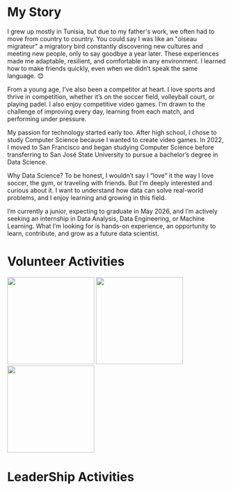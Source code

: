 # My Story

I grew up mostly in Tunisia, but due to my father's work, we often had to move from country to country. You could say I was like an "oiseau migrateur" a migratory bird constantly discovering new cultures and meeting new people, only to say goodbye a year later. These experiences made me adaptable, resilient, and comfortable in any environment. I learned how to make friends quickly, even when we didn’t speak the same language. 😊

From a young age, I’ve also been a competitor at heart. I love sports and thrive in competition, whether it’s on the soccer field, volleyball court, or playing padel. I also enjoy competitive video games. I’m drawn to the challenge of improving every day, learning from each match, and performing under pressure.

My passion for technology started early too. After high school, I chose to study Computer Science because I wanted to create video games. In 2022, I moved to San Francisco and began studying Computer Science before transferring to San José State University to pursue a bachelor’s degree in Data Science.

Why Data Science? To be honest, I wouldn’t say I “love” it the way I love soccer, the gym, or traveling with friends. But I’m deeply interested and curious about it. I want to understand how data can solve real-world problems, and I enjoy learning and growing in this field.

I’m currently a junior, expecting to graduate in May 2026, and I’m actively seeking an internship in Data Analysis, Data Engineering, or Machine Learning. What I’m looking for is hands-on experience, an opportunity to learn, contribute, and grow as a future data scientist.

# Volunteer Activities

<p float="left">
  <img src="images/unesco.png" width="200" />
  <img src="images/unesco1.png" width="200" />
  <img src="images/unesco2.png" width="200" />
</p>

# LeaderShip Activities 
